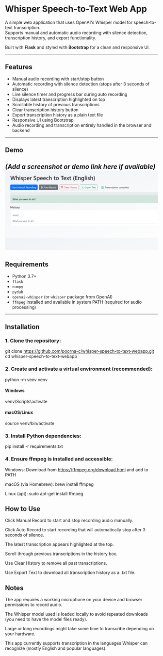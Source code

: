 # Whisper Speech-to-Text Web App

A simple web application that uses OpenAI's Whisper model for speech-to-text transcription.  
Supports manual and automatic audio recording with silence detection, transcription history, and export functionality.  

Built with **Flask** and styled with **Bootstrap** for a clean and responsive UI.

---

## Features

- Manual audio recording with start/stop button  
- Automatic recording with silence detection (stops after 3 seconds of silence)  
- Live silence timer and progress bar during auto recording  
- Displays latest transcription highlighted on top  
- Scrollable history of previous transcriptions  
- Clear transcription history button  
- Export transcription history as a plain text file  
- Responsive UI using Bootstrap  
- Audio recording and transcription entirely handled in the browser and backend  

---

## Demo

_(Add a screenshot or demo link here if available)_
![alt text](image.png)
---

## Requirements

- Python 3.7+  
- `flask`  
- `numpy`  
- `pydub`  
- `openai-whisper` (or `whisper` package from OpenAI)  
- `ffmpeg` installed and available in system PATH (required for audio processing)  

---

## Installation

### 1. Clone the repository:

git clone https://github.com/poorna-c/whisper-speech-to-text-webapp.git
cd whisper-speech-to-text-webapp


### 2. Create and activate a virtual environment (recommended):
python -m venv venv
#### Windows
venv\Scripts\activate
#### macOS/Linux
source venv/bin/activate

### 3. Install Python dependencies:
pip install -r requirements.txt

### 4. Ensure ffmpeg is installed and accessible:

Windows: Download from https://ffmpeg.org/download.html and add to PATH

macOS (via Homebrew): brew install ffmpeg

Linux (apt): sudo apt-get install ffmpeg



## How to Use
Click Manual Record to start and stop recording audio manually.

Click Auto Record to start recording that will automatically stop after 3 seconds of silence.

The latest transcription appears highlighted at the top.

Scroll through previous transcriptions in the history box.

Use Clear History to remove all past transcriptions.

Use Export Text to download all transcription history as a .txt file.

## Notes
The app requires a working microphone on your device and browser permissions to record audio.

The Whisper model used is loaded locally to avoid repeated downloads (you need to have the model files ready).

Large or long recordings might take some time to transcribe depending on your hardware.

This app currently supports transcription in the languages Whisper can recognize (mostly English and popular languages).